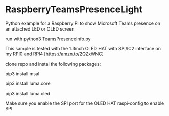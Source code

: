 # RaspberryTeamsPresenceLight
Python example for a Raspberry Pi to show Microsoft Teams presence on an attached LED or OLED screen

run with python3 TeamsPresenceInfo.py

This sample is tested with the 1.3inch OLED HAT with SPI/IC2 interface on my RPI0 and RPI4 [https://amzn.to/2QZxWNC]

clone repo and instal the following packages:

pip3 install msal

pip3 install luma.core

pip3 install luma.oled


Make sure you enable the SPI port for the OLED HAT
raspi-config to enable SPI





